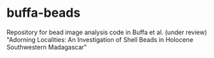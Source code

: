 # buffa-beads
Repository for bead image analysis code in Buffa et al. (under review) "Adorning Localities: An Investigation of Shell Beads in Holocene Southwestern Madagascar"
